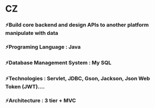 # CZ
<h3>⚡Build core backend and design APIs to another platform manipulate with data</h3>
<h3>⚡Programing Language : Java</h3>
<h3>⚡Database Management System : My SQL</h3>
<h3>⚡Technologies : Servlet, JDBC, Gson, Jackson, Json Web Token (JWT)....</h3>
<h3>⚡Architecture : 3 tier + MVC</h3>

